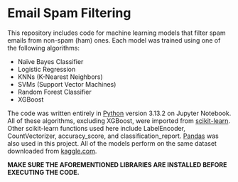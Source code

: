 # Email Spam Filtering
This repository includes code for machine learning models that filter spam emails from non-spam (ham) ones. Each model was trained using one of the following algorithms:

- Naïve Bayes Classifier
- Logistic Regression
- KNNs (K-Nearest Neighbors)
- SVMs (Support Vector Machines)
- Random Forest Classifier
- XGBoost

The code was written entirely in [Python](https://python.org) version 3.13.2 on Jupyter Notebook. All of these algorithms, excluding XGBoost, were imported from [scikit-learn](https://www.scikit-learn.org). Other scikit-learn functions used here include LabelEncoder, CountVectorizer, accuracy_score, and classification_report. [Pandas](https://pandas.pydata.org/) was also used in this project. All of the models perform on the same dataset downloaded from [kaggle.com](https://www.kaggle.com).

**MAKE SURE THE AFOREMENTIONED LIBRARIES ARE INSTALLED BEFORE EXECUTING THE CODE.**

